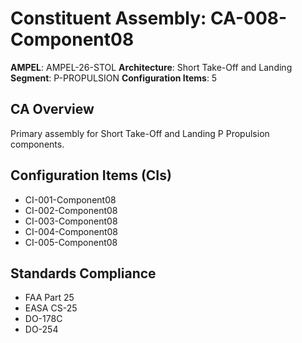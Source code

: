 # Constituent Assembly: CA-008-Component08

**AMPEL**: AMPEL-26-STOL
**Architecture**: Short Take-Off and Landing
**Segment**: P-PROPULSION
**Configuration Items**: 5

## CA Overview
Primary assembly for Short Take-Off and Landing P Propulsion components.

## Configuration Items (CIs)
- CI-001-Component08
- CI-002-Component08
- CI-003-Component08
- CI-004-Component08
- CI-005-Component08

## Standards Compliance
- FAA Part 25
- EASA CS-25
- DO-178C
- DO-254
